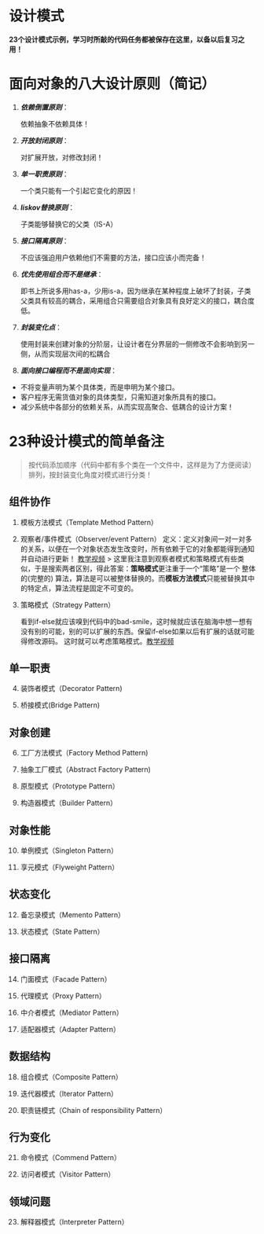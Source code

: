 # 设计模式

**23个设计模式示例，学习时所敲的代码任务都被保存在这里，以备以后复习之用！**

# 面向对象的八大设计原则（简记）

1. ***依赖倒置原则***：
    
    依赖抽象不依赖具体！

2. ***开放封闭原则***：

    对扩展开放，对修改封闭！

3. ***单一职责原则***：

   一个类只能有一个引起它变化的原因！

4. ***liskov替换原则***：

   子类能够替换它的父类（IS-A）

5. ***接口隔离原则***：

   不应该强迫用户依赖他们不需要的方法，接口应该小而完备！

6. ***优先使用组合而不是继承***：

   即书上所说多用has-a，少用is-a，因为继承在某种程度上破坏了封装，子类父类具有较高的耦合，采用组合只需要组合对象具有良好定义的接口，耦合度低。

7. ***封装变化点***：

   使用封装来创建对象的分阶层，让设计者在分界层的一侧修改不会影响到另一侧，从而实现层次间的松耦合

8. ***面向接口编程而不是面向实现***：
- 不将变量声明为某个具体类，而是申明为某个接口。
- 客户程序无需货值对象的具体类型，只需知道对象所具有的接口。
- 减少系统中各部分的依赖关系，从而实现高聚合、低耦合的设计方案！

# 23种设计模式的简单备注

> 按代码添加顺序（代码中都有多个类在一个文件中，这样是为了方便阅读）排列，按封装变化角度对模式进行分类！


## 组件协作
1. 模板方法模式（Template Method Pattern）

2. 观察者/事件模式（Observer/event Pattern）
    定义：定义对象间一对一对多的关系，以便在一个对象状态发生改变时，所有依赖于它的对象都能得到通知并自动进行更新！
       [教学视频](https://www.bilibili.com/video/av24176315/?p=5)
       > 这里我注意到观察者模式和策略模式有些类似，于是搜索两者区别，得此答案：**策略模式**更注重于一个“策略”是一个 整体的(完整的) 算法，算法是可以被整体替换的。而**模板方法模式**只能被替换其中的特定点，算法流程是固定不可变的。

3. 策略模式（Strategy Pattern）
    
    看到if-else就应该嗅到代码中的bad-smile，这时候就应该在脑海中想一想有没有别的可能，别的可以扩展的东西。保留if-else如果以后有扩展的话就可能得修改源码。
    这时就可以考虑策略模式。[教学视频](https://www.bilibili.com/video/av24176315/?p=4)

## 单一职责

4. 装饰者模式（Decorator Pattern)

5. 桥接模式(Bridge Pattern)

## 对象创建

6. 工厂方法模式（Factory Method Pattern)

7. 抽象工厂模式（Abstract Factory Pattern)

8. 原型模式（Prototype Pattern）

9. 构造器模式（Builder Pattern）

## 对象性能

10. 单例模式（Singleton Pattern）

11. 享元模式（Flyweight Pattern）

## 状态变化

12. 备忘录模式（Memento Pattern）

13. 状态模式（State Pattern）

## 接口隔离

14. 门面模式（Facade Pattern）

15. 代理模式（Proxy Pattern）

16. 中介者模式（Mediator Pattern）

17. 适配器模式（Adapter Pattern）

## 数据结构

18. 组合模式（Composite Pattern）

19. 迭代器模式（Iterator Pattern）

20. 职责链模式（Chain of responsibility Pattern）

## 行为变化

21. 命令模式（Commend Pattern）

22. 访问者模式（Visitor Pattern）

## 领域问题

23. 解释器模式（Interpreter Pattern）